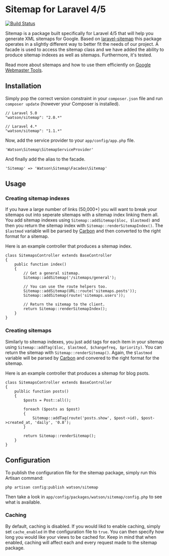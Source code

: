 Sitemap for Laravel 4/5
=======================

[![Build Status](https://travis-ci.org/dwightwatson/sitemap.png?branch=master)](https://travis-ci.org/dwightwatson/sitemap)

Sitemap is a package built specifically for Laravel 4/5 that will help you generate XML sitemaps for Google. Based on [laravel-sitemap](https://github.com/RoumenDamianoff/laravel-sitemap) this package operates in a slightly different way to better fit the needs of our project. A facade is used to access the sitemap class and we have added the ability to produce sitemap indexes as well as sitemaps. Furthermore, it's tested.

Read more about sitemaps and how to use them efficiently on [Google Webmaster Tools](https://support.google.com/webmasters/answer/156184?hl=en).

## Installation

Simply pop the correct version constraint in your `composer.json` file and run `composer update` (however your Composer is installed).

	// Laravel 5.0
    "watson/sitemap": "2.0.*"

    // Laravel 4.*
    "watson/sitemap": "1.1.*"

Now, add the service provider to your `app/config/app.php` file.

    'Watson\Sitemap\SitemapServiceProvider'

And finally add the alias to the facade.

    'Sitemap' => 'Watson\Sitemap\Facades\Sitemap'

## Usage

### Creating sitemap indexes
If you have a large number of links (50,000+) you will want to break your sitemaps out into seperate sitemaps with a sitemap index linking them all. You add sitemap indexes using `Sitemap::addSitemap($loc, $lastmod)` and then you return the sitemap index with `Sitemap::renderSitemapIndex()`. The `$lastmod` variable will be parsed by [Carbon](https://github.com/briannesbitt/Carbon) and then converted to the right format for a sitemap.

Here is an example controller that produces a sitemap index.

```
class SitemapsController extends BaseController
{
	public function index()
	{
		// Get a general sitemap.
		Sitemap::addSitemap('/sitemaps/general');

		// You can use the route helpers too.
		Sitemap::addSitemap(URL::route('sitemaps.posts'));
		Sitemap::addSitemap(route('sitemaps.users'));

		// Return the sitemap to the client.
		return Sitemap::renderSitemapIndex();
	}
}
```

### Creating sitemaps
Similarly to sitemap indexes, you just add tags for each item in your sitemap using `Sitemap::addTag($loc, $lastmod, $changefreq, $priority)`. You can return the sitemap with `Sitemap::renderSitemap()`. Again, the `$lastmod` variable will be parsed by [Carbon](https://github.com/briannesbitt/Carbon) and convered to the right format for the sitemap.

Here is an example controller that produces a sitemap for blog psots.

```
class SitemapsController extends BaseController
{
	pulblic function posts()
	{
		$posts = Post::all();

		foreach ($posts as $post)
		{
			Sitemap::addTag(route('posts.show', $post->id), $post->created_at, 'daily', '0.8');
		}

		return Sitemap::renderSitemap();
	}
}
```

## Configuration

To publish the configuration file for the sitemap package, simply run this Artisan command:

    php artisan config:publish watson/sitemap

Then take a look in `app/config/packages/watson/sitemap/config.php` to see what is available.

### Caching

By default, caching is disabled. If you would likd to enable caching, simply set `cache_enabled` in the configuration file to `true`. You can then specify how long you would like your views to be cached for. Keep in mind that when enabled, caching will affect each and every request made to the sitemap package.
